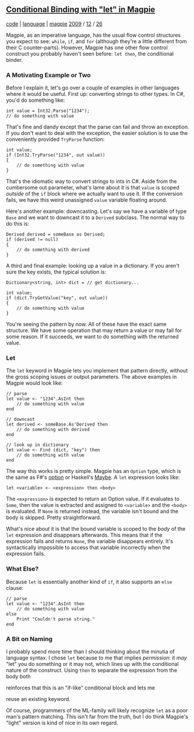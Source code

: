 
## [Conditional Binding with "let" in Magpie](http://journal.stuffwithstuff.com/2009/12/26/conditional-binding-with-let-in-magpie/ "Conditional Binding with &#8220;let&#8221; in Magpie")


[code](http://journal.stuffwithstuff.com/category/code/ "View all posts in code") | [language](http://journal.stuffwithstuff.com/category/language/ "View all posts in language") | [magpie](http://journal.stuffwithstuff.com/category/magpie/ "View all posts in magpie") [2009](http://journal.stuffwithstuff.com/2009/ "year") / [12](http://journal.stuffwithstuff.com/2009/12/ "month") / [26](http://journal.stuffwithstuff.com/2009/12/26/)


Magpie, as an imperative language, has the usual flow control structures you
expect to see: `while`, `if`, and `for` (although they're a little different
from their C counter-parts). However, Magpie has one other flow control
construct you probably haven't seen before: `let then`, the conditional
binder.

### A Motivating Example or Two

Before I explain it, let's go over a couple of examples in other languages
where it would be useful. First up: converting strings to other types. In C#,
you'd do something like:



    int value = Int32.Parse("1234");
    // do something with value


That's fine and dandy except that the parse can fail and throw an exception.
If you don't want to deal with the exception, the easier solution is to use
the conveniently provided `TryParse` function:



    int value;
    if (Int32.TryParse("1234", out value))
    {
        // do something with value
    }


That's the idiomatic way to convert strings to ints in C#. Aside from the
cumbersome out parameter, what's lame about it is that `value` is scoped
_outside_ of the `if` block where we actually want to use it. If the
conversion fails, we have this weird unassigned `value` variable floating
around.

Here's another example: downcasting. Let's say we have a variable of type
`Base` and we want to downcast it to a `Derived` subclass. The normal way to
do this is:



    Derived derived = someBase as Derived;
    if (derived != null)
    {
        // do something with derived
    }


A third and final example: looking up a value in a dictionary. If you aren't
sure the key exists, the typical solution is:



    Dictionary<string, int> dict = // get dictionary...

    int value;
    if (dict.TryGetValue("key", out value))
    {
        // do something with value
    }


You're seeing the pattern by now. All of these have the exact same structure.
We have some operation that may return a value or may fail for some reason. If
it succeeds, we want to do something with the returned value.

### Let

The `let` keyword in Magpie lets you implement that pattern directly, without
the gross scoping issues or output parameters. The above examples in Magpie
would look like:



    // parse
    let value <- "1234".AsInt then
        // do something with value
    end

    // downcast
    let derived <- someBase.As'Derived then
        // do something with derived
    end

    // look up in dictionary
    let value <- Find (dict, "key") then
        // do something with value
    end


The way this works is pretty simple. Magpie has an `Option` type, which is the
same as F#'s [option](http://msdn.microsoft.com/en-us/library/dd233245%28VS.100%29.aspx) or Haskell's [Maybe](http://en.wikibooks.org/wiki/Haskell/Hierarchical_libraries/Maybe). A `let` expression looks
like:



    let <variable> <- <expression> then <body>


The `<expression>` is expected to return an Option value. If it evaluates to
`Some`, then the value is extracted and assigned to `<variable>` and the
`<body>` is evaluated. If `None` is returned instead, the variable isn't bound
and the body is skipped. Pretty straightforward.

What's nice about it is that the bound variable is scoped to the _body_ of the
`let` expression and disappears afterwards. This means that if the expression
fails and returns `None`, the variable disappears entirely. It's syntactically
impossible to access that variable incorrectly when the expression fails.

### What Else?

Because `let` is essentially another kind of `if`, it also supports an `else`
clause:



    // parse
    let value <- "1234".AsInt then
        // do something with value
    else
        Print "Couldn't parse string."
    end


### A Bit on Naming

I probably spend more time than I should thinking about the minutia of
language syntax. I chose `let` because to me that implies _permission_: it
_may_ "let" you do something or it may not, which lines up with the
conditional nature of the construct. Using `then` to separate the expression
from the body both

reinforces that this is an "if-like" conditional block and lets me

reuse an existing keyword.

Of course, programmers of the ML-family will likely recognize `let` as a poor
man's pattern matching. This isn't far from the truth, but I do think Magpie's
"light" version is kind of nice in its own regard.
